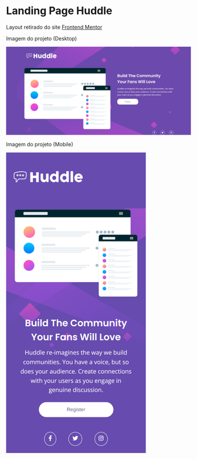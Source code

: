 # Landing Page Huddle

Layout retirado do site [Frontend Mentor](https://www.frontendmentor.io/challenges/huddle-landing-page-with-a-single-introductory-section-B_2Wvxgi0)

Imagem do projeto (Desktop)

![Imagem do layout no desktop](https://raw.githubusercontent.com/danilo-sds/Layouts-Frontend-Mentor/main/landing-page-Huddle/img/layout-desktop.png)

Imagem do projeto (Mobile)

![Imagem do layout no mobile](https://raw.githubusercontent.com/danilo-sds/Layouts-Frontend-Mentor/main/landing-page-Huddle/img/layout-mobile.png)
